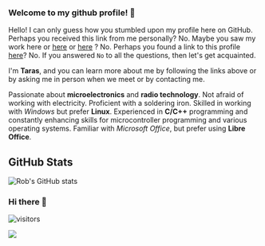 ### Welcome to my github profile! 👋

Hello!
I can only guess how you stumbled upon my profile here on GitHub.
Perhaps you received this link from me personally?
  No.
Maybe you saw my work here or [here](https://nanitrobot.github.io/NanitLib/Ukrainian/) or [here](https://nanitrobot.com/) ?
  No.
Perhaps you found a link to this profile [here](https://sam4uk.github.io/)?
  No.
If you answered `No` to all the questions, then let's get acquainted.

I'm __Taras__, and you can learn more about me by following the links above or by asking me in person when we meet or by contacting me.

Passionate about __microelectronics__ and __radio technology__.
Not afraid of working with electricity. 
Proficient with a soldering iron. 
Skilled in working with _Windows_ but prefer __Linux__. 
Experienced in __C/C++__ programming and constantly enhancing skills for microcontroller programming and various operating systems. 
Familiar with _Microsoft Office_, but prefer using __Libre Office__.

<!--
**robsoncouto/robsoncouto** is a ✨ _special_ ✨ repository because its `README.md` (this file) appears on your GitHub profile.

Here are some ideas to get you started:

- 🔭 I’m currently working on ...
- 🌱 I’m currently learning ...
- 👯 I’m looking to collaborate on ...
- 🤔 I’m looking for help with ...
- 💬 Ask me about ...
- 📫 How to reach me: ...
- 😄 Pronouns: ...
- ⚡ Fun fact: ...
-->


## GitHub Stats
![Rob's GitHub stats](https://github-readme-stats.vercel.app/api?username=robsoncouto&theme=radical&show_icons=true)



### Hi there 👋
![visitors](https://visitor-badge.glitch.me/badge?page_id=page.Sam4uk)

![](https://github-readme-stats.vercel.app/api/top-langs/?username=Sam4uk&exclude_repo=Sam4uk.github.io&hide=html,tex,Vim%20script,JavaScript&theme=&layout=compact&hide_border=true)
<!--
**Sam4uk/Sam4uk** is a ✨ _special_ ✨ repository because its `README.md` (this file) appears on your GitHub profile.

Here are some ideas to get you started:

- 🔭 I’m currently working on ...
- 🌱 I’m currently learning ...
- 👯 I’m looking to collaborate on ...
- 🤔 I’m looking for help with ...
- 💬 Ask me about ...
- 📫 How to reach me: ...
- 😄 Pronouns: ...
- ⚡ Fun fact: ...
-->
